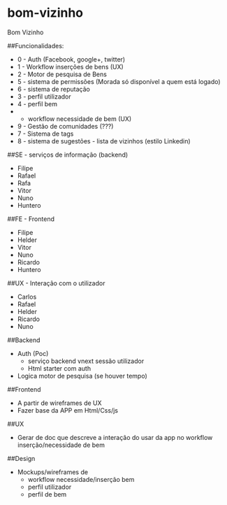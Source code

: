 # bom-vizinho
Bom Vizinho

##Funcionalidades:

- 0 - Auth (Facebook, google+, twitter)
- 1 - Workflow inserções de bens (UX)
- 2 - Motor de pesquisa de Bens
- 5 - sistema de permissões (Morada só disponível a quem está logado)
- 6 - sistema de reputação
- 3 - perfil utilizador
- 4 - perfil bem
-   - workflow necessidade de bem (UX)
- 9 - Gestão de comunidades (???)
- 7 - Sistema de tags
- 8 - sistema de sugestões - lista de vizinhos (estilo Linkedin)

##SE - serviços de informação (backend)

- Filipe
- Rafael
- Rafa
- Vitor
- Nuno
- Huntero

##FE - Frontend

- Filipe
- Helder
- Vitor
- Nuno
- Ricardo
- Huntero

##UX - Interação com o utilizador

- Carlos
- Rafael
- Helder
- Ricardo
- Nuno

##Backend

- Auth (Poc)
    - serviço backend vnext sessão utilizador
    - Html starter com auth
- Logica motor de pesquisa (se houver tempo)

##Frontend

- A partir de wireframes de UX
- Fazer base da APP em Html/Css/js

##UX

- Gerar de doc que descreve a interação do usar da app no workflow inserção/necessidade de bem

##Design

- Mockups/wireframes de
    - workflow necessidade/inserção bem
    - perfil utilizador
    - perfil de bem


